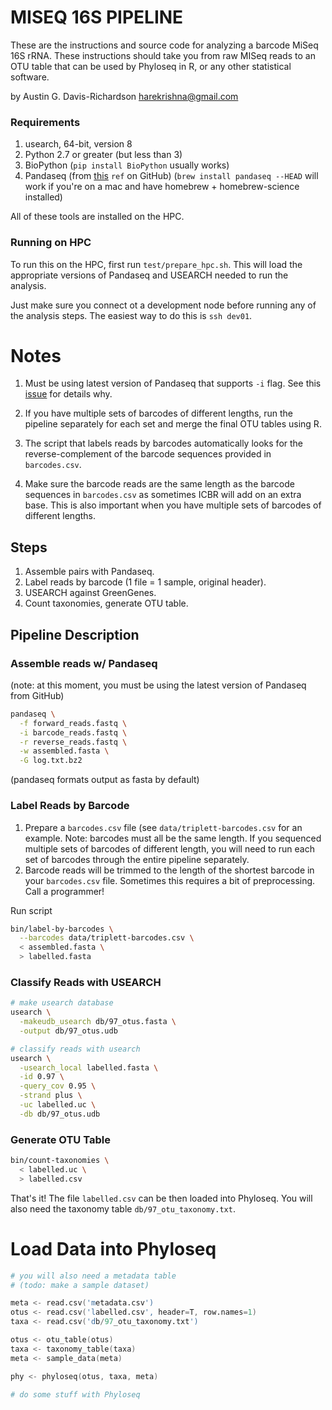 # MISEQ 16S PIPELINE

These are the instructions and source code for analyzing a barcode MiSeq 16S
rRNA. These instructions should take you from raw MISeq reads to an OTU table
that can be used by Phyloseq in R, or any other statistical software.

by Austin G. Davis-Richardson <harekrishna@gmail.com>

### Requirements

1. usearch, 64-bit, version 8
2. Python 2.7 or greater (but less than 3)
3. BioPython (`pip install BioPython` usually works)
4. Pandaseq (from [this]() `ref` on GitHub)
  (`brew install pandaseq --HEAD` will work if you're on a mac and have homebrew + homebrew-science installed)

All of these tools are installed on the HPC.

### Running on HPC

To run this on the HPC, first run `test/prepare_hpc.sh`. This will load the
appropriate versions of Pandaseq and USEARCH needed to run the analysis.

Just make sure you connect ot a development node before running any of the
analysis steps. The easiest way to do this is `ssh dev01`.

# Notes

1. Must be using latest version of Pandaseq that supports `-i` flag. See this
  [issue](https://github.com/neufeld/pandaseq/issues/45) for details why.

2. If you have multiple sets of barcodes of different lengths, run the pipeline
   separately for each set and merge the final OTU tables using R.

3. The script that labels reads by barcodes automatically looks for the
   reverse-complement of the barcode sequences provided in `barcodes.csv`.

4. Make sure the barcode reads are the same length as the barcode sequences in
   `barcodes.csv` as sometimes ICBR will add on an extra base. This is also
   important when you have multiple sets of barcodes of different lengths.

## Steps

1. Assemble pairs with Pandaseq.
2. Label reads by barcode (1 file = 1 sample, original header).
3. USEARCH against GreenGenes.
4. Count taxonomies, generate OTU table.

## Pipeline Description

### Assemble reads w/ Pandaseq

(note: at this moment, you must be using the latest version of Pandaseq from GitHub)

```bash
pandaseq \
  -f forward_reads.fastq \
  -i barcode_reads.fastq \
  -r reverse_reads.fastq \
  -w assembled.fasta \
  -G log.txt.bz2
```

(pandaseq formats output as fasta by default)

### Label Reads by Barcode

1. Prepare a `barcodes.csv` file (see `data/triplett-barcodes.csv` for an
   example. Note: barcodes must all be the same length. If you sequenced
   multiple sets of barcodes of different length, you will need to run each set
   of barcodes through the entire pipeline separately.
2. Barcode reads will be trimmed to the length of the shortest barcode in your
   `barcodes.csv` file. Sometimes this requires a bit of preprocessing. Call a
   programmer!

Run script

```bash
bin/label-by-barcodes \
  --barcodes data/triplett-barcodes.csv \
  < assembled.fasta \
  > labelled.fasta
```

### Classify Reads with USEARCH

```bash
# make usearch database
usearch \
  -makeudb_usearch db/97_otus.fasta \
  -output db/97_otus.udb

# classify reads with usearch
usearch \
  -usearch_local labelled.fasta \
  -id 0.97 \
  -query_cov 0.95 \
  -strand plus \
  -uc labelled.uc \
  -db db/97_otus.udb
```

### Generate OTU Table

```bash
bin/count-taxonomies \
  < labelled.uc \
  > labelled.csv
```

That's it! The file `labelled.csv` can be then loaded into Phyloseq. You will
also need the taxonomy table `db/97_otu_taxonomy.txt`.

# Load Data into Phyloseq

```S
# you will also need a metadata table
# (todo: make a sample dataset)

meta <- read.csv('metadata.csv')
otus <- read.csv('labelled.csv', header=T, row.names=1)
taxa <- read.csv('db/97_otu_taxonomy.txt')

otus <- otu_table(otus)
taxa <- taxonomy_table(taxa)
meta <- sample_data(meta)

phy <- phyloseq(otus, taxa, meta)

# do some stuff with Phyloseq
```
